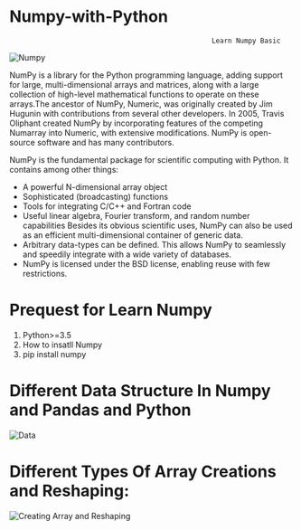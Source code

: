 # Numpy-with-Python

                                                      Learn Numpy Basic
                                                      
![Numpy]( https://lh3.googleusercontent.com/-hYM60oZcpkw/XMw4h4cYsmI/AAAAAAAAbaQ/oTfuiCjQlYgYCBq0viPasNTrc5sUQmmZACK8BGAs/s512/2019-05-03.png)

NumPy is a library for the Python programming language, adding support for large, multi-dimensional arrays and matrices, along with a large collection of high-level mathematical functions to operate on these arrays.The ancestor of NumPy, Numeric, was originally created by Jim Hugunin with contributions from several other developers. In 2005, Travis Oliphant created NumPy by incorporating features of the competing Numarray into Numeric, with extensive modifications. NumPy is open-source software and has many contributors.

NumPy is the fundamental package for scientific computing with Python. It contains among other things:

* A powerful N-dimensional array object
* Sophisticated (broadcasting) functions
* Tools for integrating C/C++ and Fortran code
* Useful linear algebra, Fourier transform, and random number capabilities Besides its obvious scientific uses, NumPy can also be used as an efficient multi-dimensional container of generic data. 
* Arbitrary data-types can be defined. This allows NumPy to seamlessly and speedily integrate with a wide variety of databases.
* NumPy is licensed under the BSD license, enabling reuse with few restrictions.

# Prequest for Learn Numpy
1. Python>=3.5 
2. How to insatll Numpy 
3. pip install numpy

# Different Data Structure In Numpy and Pandas and Python 
![Data](https://lh3.googleusercontent.com/-wawocp-NHcw/XM-Q4aXnm9I/AAAAAAAAFQM/Wwpo9FpOPD0NcwR_COV7ZTxcVOnUTuVHgCK8BGAs/s0/2019-05-05.png)
# Different Types Of Array Creations and Reshaping:

![Creating Array and Reshaping](https://lh3.googleusercontent.com/-SJhEezoohSM/XMxAqsk20EI/AAAAAAAAba4/zZEaQplDLLUMG0VIkhDToITo9EuIXtY_ACK8BGAs/s0/Re.PNG)

# 
